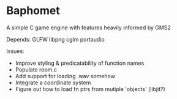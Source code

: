 # Baphomet
A simple C game engine with features heavily informed by GMS2

Depends:
GLFW
libpng
cglm
portaudio

Issues:
* Improve styling & predicatability of function names 
* Populate room.c
* Add support for loading .wav somehow
* Integrate a coordinate system
* Figure out how to load fn ptrs from mutiple 'objects' (libjit?)
